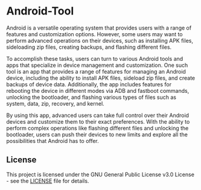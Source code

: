 # Android-Tool

Android is a versatile operating system that provides users with a range of features and customization options. However, some users may want to perform advanced operations on their devices, such as installing APK files, sideloading zip files, creating backups, and flashing different files.

To accomplish these tasks, users can turn to various Android tools and apps that specialize in device management and customization. One such tool is an app that provides a range of features for managing an Android device, including the ability to install APK files, sideload zip files, and create backups of device data. Additionally, the app includes features for rebooting the device in different modes via ADB and fastboot commands, unlocking the bootloader, and flashing various types of files such as system, data, zip, recovery, and kernel.

By using this app, advanced users can take full control over their Android devices and customize them to their exact preferences. With the ability to perform complex operations like flashing different files and unlocking the bootloader, users can push their devices to new limits and explore all the possibilities that Android has to offer.


## License

This project is licensed under the GNU General Public License v3.0 License - see the [LICENSE](https://github.com/ALIILAPRO/Android-Tool/blob/main/LICENSE) file for details.
